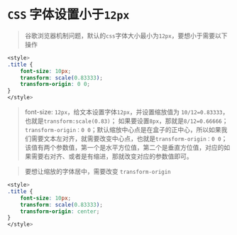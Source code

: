 # `CSS` 字体设置小于`12px`

> 谷歌浏览器机制问题，默认的`css`字体大小最小为`12px`，要想小于需要以下操作

```css
<style> 
.title {
    font-size: 10px; 
    transform: scale(0.83333); 
    transform-origin: 0 0;
}
</style>
```



> font-size: `12px`，给文本设置字体`12px`，并设置缩放值为 `10/12=0.83333`，也就是`transform:scale(0.83)`；
> 如果要设置`8px`，那就是`8/12=0.66666`；
> `transform-origin：0 0`；默认缩放中心点是在盒子的正中心，所以如果我们需要文本左对齐，就需要改变中心点，也就是`transform-origin：0 0`；该值有两个参数值，第一个是水平方位值，第二个是垂直方位值，对应的如果需要右对齐、或者是有缩进，那就改变对应的参数值即可。



> 要想让缩放的字体居中，需要改变 `transform-origin`

```css
<style> 
.title {
    font-size: 10px; 
    transform: scale(0.83333); 
    transform-origin: center;
}
</style>
```


